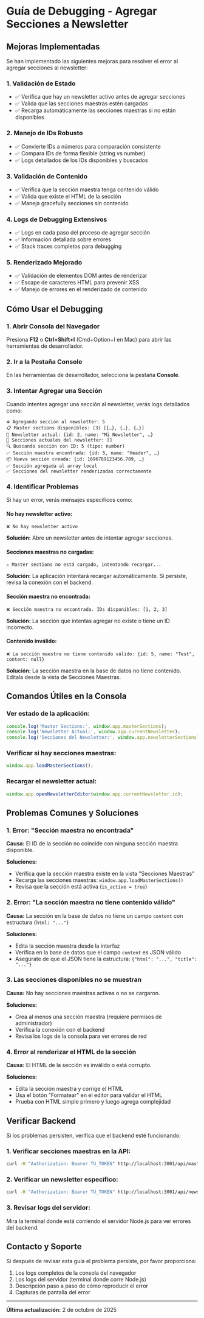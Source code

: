 # Guía de Debugging - Agregar Secciones a Newsletter

## Mejoras Implementadas

Se han implementado las siguientes mejoras para resolver el error al agregar secciones al newsletter:

### 1. **Validación de Estado**
- ✅ Verifica que hay un newsletter activo antes de agregar secciones
- ✅ Valida que las secciones maestras estén cargadas
- ✅ Recarga automáticamente las secciones maestras si no están disponibles

### 2. **Manejo de IDs Robusto**
- ✅ Convierte IDs a números para comparación consistente
- ✅ Compara IDs de forma flexible (string vs number)
- ✅ Logs detallados de los IDs disponibles y buscados

### 3. **Validación de Contenido**
- ✅ Verifica que la sección maestra tenga contenido válido
- ✅ Valida que existe el HTML de la sección
- ✅ Maneja gracefully secciones sin contenido

### 4. **Logs de Debugging Extensivos**
- ✅ Logs en cada paso del proceso de agregar sección
- ✅ Información detallada sobre errores
- ✅ Stack traces completos para debugging

### 5. **Renderizado Mejorado**
- ✅ Validación de elementos DOM antes de renderizar
- ✅ Escape de caracteres HTML para prevenir XSS
- ✅ Manejo de errores en el renderizado de contenido

## Cómo Usar el Debugging

### 1. Abrir Consola del Navegador
Presiona **F12** o **Ctrl+Shift+I** (Cmd+Option+I en Mac) para abrir las herramientas de desarrollador.

### 2. Ir a la Pestaña Console
En las herramientas de desarrollador, selecciona la pestaña **Console**.

### 3. Intentar Agregar una Sección
Cuando intentes agregar una sección al newsletter, verás logs detallados como:

```
➕ Agregando sección al newsletter: 5
📋 Master sections disponibles: (3) [{…}, {…}, {…}]
📰 Newsletter actual: {id: 2, name: "Mi Newsletter", …}
📑 Secciones actuales del newsletter: []
🔍 Buscando sección con ID: 5 (tipo: number)
✅ Sección maestra encontrada: {id: 5, name: "Header", …}
📦 Nueva sección creada: {id: 1696789123456.789, …}
✅ Sección agregada al array local
✅ Secciones del newsletter renderizadas correctamente
```

### 4. Identificar Problemas

Si hay un error, verás mensajes específicos como:

#### **No hay newsletter activo:**
```
❌ No hay newsletter activo
```
**Solución:** Abre un newsletter antes de intentar agregar secciones.

#### **Secciones maestras no cargadas:**
```
⚠️ Master sections no está cargado, intentando recargar...
```
**Solución:** La aplicación intentará recargar automáticamente. Si persiste, revisa la conexión con el backend.

#### **Sección maestra no encontrada:**
```
❌ Sección maestra no encontrada. IDs disponibles: [1, 2, 3]
```
**Solución:** La sección que intentas agregar no existe o tiene un ID incorrecto.

#### **Contenido inválido:**
```
❌ La sección maestra no tiene contenido válido: {id: 5, name: "Test", content: null}
```
**Solución:** La sección maestra en la base de datos no tiene contenido. Edítala desde la vista de Secciones Maestras.

## Comandos Útiles en la Consola

### Ver estado de la aplicación:
```javascript
console.log('Master Sections:', window.app.masterSections);
console.log('Newsletter Actual:', window.app.currentNewsletter);
console.log('Secciones del Newsletter:', window.app.newsletterSections);
```

### Verificar si hay secciones maestras:
```javascript
window.app.loadMasterSections();
```

### Recargar el newsletter actual:
```javascript
window.app.openNewsletterEditor(window.app.currentNewsletter.id);
```

## Problemas Comunes y Soluciones

### 1. **Error: "Sección maestra no encontrada"**
**Causa:** El ID de la sección no coincide con ninguna sección maestra disponible.

**Soluciones:**
- Verifica que la sección maestra existe en la vista "Secciones Maestras"
- Recarga las secciones maestras: `window.app.loadMasterSections()`
- Revisa que la sección está activa (`is_active = true`)

### 2. **Error: "La sección maestra no tiene contenido válido"**
**Causa:** La sección en la base de datos no tiene un campo `content` con estructura `{html: "..."}`

**Soluciones:**
- Edita la sección maestra desde la interfaz
- Verifica en la base de datos que el campo `content` es JSON válido
- Asegúrate de que el JSON tiene la estructura: `{"html": "...", "title": "..."}`

### 3. **Las secciones disponibles no se muestran**
**Causa:** No hay secciones maestras activas o no se cargaron.

**Soluciones:**
- Crea al menos una sección maestra (requiere permisos de administrador)
- Verifica la conexión con el backend
- Revisa los logs de la consola para ver errores de red

### 4. **Error al renderizar el HTML de la sección**
**Causa:** El HTML de la sección es inválido o está corrupto.

**Soluciones:**
- Edita la sección maestra y corrige el HTML
- Usa el botón "Formatear" en el editor para validar el HTML
- Prueba con HTML simple primero y luego agrega complejidad

## Verificar Backend

Si los problemas persisten, verifica que el backend esté funcionando:

### 1. Verificar secciones maestras en la API:
```bash
curl -H "Authorization: Bearer TU_TOKEN" http://localhost:3001/api/master-sections
```

### 2. Verificar un newsletter específico:
```bash
curl -H "Authorization: Bearer TU_TOKEN" http://localhost:3001/api/newsletters/ID_NEWSLETTER
```

### 3. Revisar logs del servidor:
Mira la terminal donde está corriendo el servidor Node.js para ver errores del backend.

## Contacto y Soporte

Si después de revisar esta guía el problema persiste, por favor proporciona:

1. Los logs completos de la consola del navegador
2. Los logs del servidor (terminal donde corre Node.js)
3. Descripción paso a paso de cómo reproducir el error
4. Capturas de pantalla del error

---

**Última actualización:** 2 de octubre de 2025

